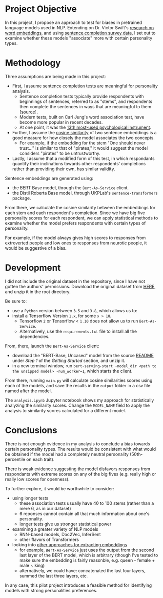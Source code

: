 # Project Objective

In this project, I propose an approach to test for biases in pretrained language models used in NLP. Extending on Dr. Victor Swift's [research on word embeddings](https://arxiv.org/abs/2002.10284), and using [sentence completion survey data](http://openpsychometrics.org/_rawdata/SENTANCES1.zip), I set out to examine whether these models "associate" more with certain personality types.

# Methodology

Three assumptions are being made in this project:
- First, I assume sentence completion tests are meaningful for personality analysis.
    - Sentence completion tests typically provide respondents with beginnings of sentences, referred to as "stems", and respondents then complete the sentences in ways that are meaningful to them [[source](https://en.wikipedia.org/wiki/Sentence_completion_tests)].
    - Modern tests, built on Carl Jung's word association test, have become more popular in recent decades. 
    - At one point, it was the [13th most-used psychological instrument](https://doi.org/10.1080/0091651X.1965.10120175).
- Further, I assume the [cosine similarity](https://en.wikipedia.org/wiki/Cosine_similarity) of two sentence embeddings is a good measure for how closely the model associates the two concepts.
    - For example, if the embedding for the stem "One should never trust..." is similar to that of "pirates," it would suggest the model considers "pirates" to be untrustworthy.
- Lastly, I assume that a modified form of this test, in which respondants quantify their inclinations towards other respondents' completions rather than providing their own, has similar validity.

Sentence embeddings are generated using:
- the BERT Base model, through the ```Bert-As-Service``` client.
- the Distil Roberta Base model, through UKPLab's ```sentence-transformers``` package.

From there, we calculate the cosine similarity between the embeddings for each stem and each respondent's completion. Since we have big five personality scores for each respondent, we can apply statistical methods to examine whether the model prefers respondents with certain types of personality.

For example, if the model always gives high scores to responses from extroverted people and low ones to responses from neurotic people, it would be suggestive of a bias.

# Development

I did not include the original dataset in the repository, since I have not gotten the authors' permissions. Download the original dataset from [HERE](http://openpsychometrics.org/_rawdata/SENTANCES1.zip), and unzip it in the root directory.

Be sure to:
- use a ```Python``` version between ```3.5``` and ```3.8```, which allows us to:
- install a Tensorflow Version ```1.x```, for some ```x > 10```. 
    - Tensorflow ```2``` or Tensorflow < ```1.10``` does not allow us to run ```Bert-As-Service```.
    - Alternatively, use the ```requirements.txt``` file to install all the dependencies.

From, there, launch the ```Bert-As-Service``` client:
- download the "BERT-Base, Uncased" model from the source [README](https://github.com/UKPLab/sentence-transformers) under *Step 1* of the *Getting Started* section, and unzip it.
- in a new terminal window, run ```bert-serving-start -model_dir <path to the unzipped model> -num_worker=1```, which starts the client.

From there, running ```main.py``` will calculate cosine similarities scores using each of the models, and save the results in the ```output``` folder in a csv file named after the model.

The ```analysis.ipynb``` Jupyter notebook shows my approach for statistically analyzing the similarity scores. Change the ```MODEL_NAME``` field to apply the analysis to similarity scores calculated for a different model.

# Conclusions

There is not enough evidence in my analysis to conclude a bias towards certain personality types. The results would be consistent with what would be obtained if the model had a completely neutral personality (50th-percentile on each trait).

There is weak evidence suggesting the model disfavors responses from respondants with extreme scores on any of the big fives (e.g. really high or really low scores for openness).

To further explore, it would be worthwhile to consider: 
- using longer tests
    - these association tests usually have 40 to 100 stems (rather than a mere 6, as in our dataset)
    - 6 reponses cannot contain all that much information about one's personality. 
    - longer tests give us stronger statistical power
- examining a greater variety of NLP models
    - RNN-based models, Doc2Vec, InferSent
    - other flavors of Transformers
- looking into [other approaches for extracting embeddings](https://mccormickml.com/2019/05/14/BERT-word-embeddings-tutorial/)
    - for example, ```Bert-As-Service``` just uses the output from the second last layer of the BERT model, which is arbitrary (though I've tested to make sure the embedding is fairly reasonble, e.g. queen - female + male ~ king)
    - alternatively, we could have: concatenated the last four layers, summed the last three layers, etc.

In any case, this pilot project introduces a feasible method for identifying models with strong personalities preferences.